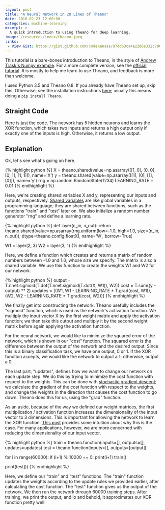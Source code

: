 ```yaml
---
layout: post
title: "A Neural Network in 28 Lines of Theano"
date: 2016-02-23 12:00:00
categories: machine-learning
excerpt: >
  A quick introduction to using Theano for deep learning.
image: /resources/index/theano.jpeg
links:
 - View Gist: https://gist.github.com/codekansas/87dd63ca4e2286e332c7967520ce143c#file-theano_two_layer-py
---
```


This tutorial is a bare-bones introduction to Theano, in the style of [Andrew Trask's Numpy example][trask]. For a more complete version, see the [official tutorial][theano-tut]. It is mostly to help me learn to use Theano, and feedback is more than welcome.

I used Python 3.5 and Theano 0.8. If you already have Theano set up, skip this. Otherwise, see the installation instructions [here][theano-install]; usually this means doing a `pip install Theano`.
<h2>Straight Code</h2>
Here is just the code. The network has 5 hidden neurons and learns the XOR function, which takes two inputs and returns a high output only if exactly one of the inputs is high. Otherwise, it returns a low output.

<script src="https://gist.github.com/codekansas/87dd63ca4e2286e332c7967520ce143c.js"></script>

<h2>Explanation</h2>
Ok, let's see what's going on here.

{% highlight python %}
X = theano.shared(value=np.asarray([[1, 0], [0, 0], [0, 1], [1, 1]]), name='X')
y = theano.shared(value=np.asarray([[1], [0], [1], [0]]), name='y')
rng = np.random.RandomState(1234)
LEARNING_RATE = 0.01
{% endhighlight %}

Here, we're creating shared variables X and y, representing our inputs and outputs, respectively. [Shared variables][theano-shared] are like global variables in a programming language; they are shared between functions, such as the functions "train" and "test" later on. We also initialize a random number generator "rng" and define a learning rate.

{% highlight python %}
def layer(n_in, n_out):
    return theano.shared(value=np.asarray(rng.uniform(low=-1.0, high=1.0,
    	   size=(n_in, n_out)), dtype=theano.config.floatX), name='W', borrow=True)

W1 = layer(2, 3)
W2 = layer(3, 1)
{% endhighlight %}

Here, we define a function which creates and returns a matrix of random numbers between -1.0 and 1.0, whose size we specify. The matrix is also a shared variable. We use this function to create the weights W1 and W2 for our network.

{% highlight python %}
output = T.nnet.sigmoid(T.dot(T.nnet.sigmoid(T.dot(X, W1)), W2))
cost = T.sum((y - output) ** 2)
updates = [(W1, W1 - LEARNING_RATE * T.grad(cost, W1)),
           (W2, W2 - LEARNING_RATE * T.grad(cost, W2))]
{% endhighlight %}

We finally get into constructing the network. Theano usefully includes the "sigmoid" function, which is used as the network's activation function. We multiply the input vector X by the first weight matrix and apply the activation function; we then take this output and multiply it by the second weight matrix before again applying the activation function.

For the neural network, we would like to minimize the squared error of the network, which is shown in our "cost" function. The squared error is the difference between the output of the network and the desired output. Since this is a binary classification task, we have one output, 0 or 1. If the XOR function accepts, we would like the network to output a 1; otherwise, output a 0.

The last part, "updates", defines how we want to change our network on each update step. We do this by trying to minimize the cost function with respect to the weights. This can be done with [stochastic gradient descent][sgd-wiki]; we calculate the gradient of the cost function with respect to the weights, and change the weights in the direction that causes the cost function to go down. Theano does this for us, using the "grad" function.

As an aside, because of the way we defined our weight matrices, the first multiplication / activation function increases the dimensionality of the input vector to 3 dimensions. This is important for allowing the network to learn the XOR function. [This post][manifold-blog] provides some intuition about why this is the case. For many applications, however, we are more concerned with reducing the dimensionality of our input vector.

{% highlight python %}
train = theano.function(inputs=[], outputs=[], updates=updates)
test = theano.function(inputs=[], outputs=[output])

for i in range(60000):
    if (i+1) % 10000 == 0:
        print(i+1)
    train()

print(test())
{% endhighlight %}

Here, we define our "train" and "test" functions. The "train" function updates the weights according to the update rules we provided earlier, after calculating the cost function. The "test" function gives us the output of the network. We then run the network through 60000 training steps. After training, we print the output, and lo and behold, it approximates our XOR function pretty well!

[trask]: https://iamtrask.github.io/2015/07/12/basic-python-network
[theano-tut]: http://deeplearning.net/tutorial/gettingstarted.html]
[theano-install]: http://deeplearning.net/software/theano/install.html
[theano-shared]: http://deeplearning.net/software/theano/library/compile/shared.html
[code-src]: https://github.com/codekansas/ml/blob/master/theano_stuff/two_layer.py
[manifold-blog]: https://colah.github.io/posts/2014-03-NN-Manifolds-Topology/
[sgd-wiki]: https://en.wikipedia.org/wiki/Stochastic_gradient_descent
